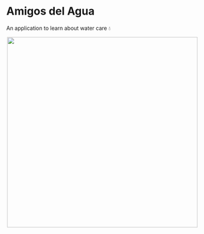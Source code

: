 # Amigos del Agua
An application to learn about water care 💧
<p align="center">
<img width="500" height="500" src="https://github.com/juanfrajberg/AmigosDelAgua/assets/76226647/b4d9623e-f79b-4bf0-bc0c-e7409ad652a8">
</p>
